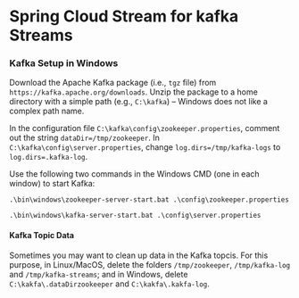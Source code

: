# Spring Cloud Stream for kafka Streams

### Kafka Setup in Windows 
Download the Apache Kafka package (i.e., `tgz` file) from `https://kafka.apache.org/downloads`.
Unzip the package to a home directory with a simple path (e.g., `C:\kafka`) &ndash; 
Windows does not like a complex path name. 

In the configuration file `C:\kafka\config\zookeeper.properties`, comment out the string `dataDir=/tmp/zookeeper`. In `C:\kafka\config\server.properties`, change `log.dirs=/tmp/kafka-logs` to `log.dirs=.kafka-log`.

Use the following two commands in the Windows CMD (one in each window) to start Kafka:
```
.\bin\windows\zookeeper-server-start.bat .\config\zookeeper.properties
```
```
.\bin\windows\kafka-server-start.bat .\config\server.properties
```

#### Kafka Topic Data
Sometimes you may want to clean up data in the Kafka topcis. For this purpose, in Linux/MacOS, delete the folders `/tmp/zookeeper`, `/tmp/kafka-log` and `/tmp/kafka-streams`; and in Windows, delete `C:\kakfa\.dataDirzookeeper` and `C:\kakfa\.kakfa-log`.


